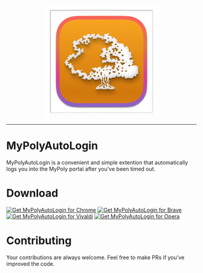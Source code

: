 <p align="center">
<img src="./assets/1024x1024.png" height="300" width="300">
</p>

***

# MyPolyAutoLogin

MyPolyAutoLogin is a convenient and simple extention that automatically logs you into the MyPoly portal after you've been timed out.

# Download

<a href="https://chromewebstore.google.com/detail/mypolyautologin/ogmnmfibodlmmehmoiemoakbapallbdi"><img src="https://img.shields.io/badge/Google%20Chrome-4285F4?style=for-the-badge&logo=GoogleChrome&logoColor=white" alt="Get MyPolyAutoLogin for Chrome"></a>
<a href="https://chromewebstore.google.com/detail/mypolyautologin/ogmnmfibodlmmehmoiemoakbapallbdi"><img src="https://img.shields.io/badge/Brave-FB542B?style=for-the-badge&logo=Brave&logoColor=white" alt="Get MyPolyAutoLogin for Brave"></a>
<a href="https://chromewebstore.google.com/detail/mypolyautologin/ogmnmfibodlmmehmoiemoakbapallbdi"><img src="https://img.shields.io/badge/Vivaldi-EF3939?style=for-the-badge&logo=Vivaldi&logoColor=white" alt="Get MyPolyAutoLogin for Vivaldi"></a>
<a href="https://chromewebstore.google.com/detail/mypolyautologin/ogmnmfibodlmmehmoiemoakbapallbdi"><img src="https://img.shields.io/badge/Opera-FF1B2D?style=for-the-badge&logo=Opera&logoColor=white" alt="Get MyPolyAutoLogin for Opera"></a>

# Contributing

Your contributions are always welcome. Feel free to make PRs if you've improved the code.
